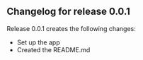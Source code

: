 ## Changelog for release 0.0.1

Release 0.0.1 creates the following changes:

- Set up the app
- Created the README.md